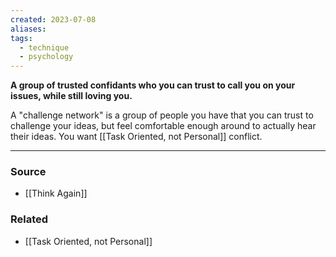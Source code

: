 ```yaml
---
created: 2023-07-08
aliases: 
tags:
  - technique
  - psychology
---
```

**A group of trusted confidants who you can trust to call you on your issues, while still loving you.**

A "challenge network" is a group of people you have that you can trust to challenge your ideas, but feel comfortable enough around to actually hear their ideas. You want [[Task Oriented, not Personal]] conflict.

****
### Source
- [[Think Again]]

### Related
- [[Task Oriented, not Personal]]